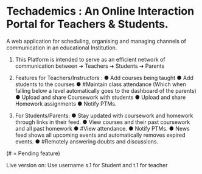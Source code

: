# Techademics : An Online Interaction Portal for Teachers &amp; Students.
 A web application for scheduling, organising and managing channels of communication in an educational Institution.

1. This Platform is intended to serve as an efficient network of communication between
➔ Teachers
➔ Students
➔ Parents

2. Features for Teachers/Instructors :
● Add courses being taught
● Add students to the courses
● #Maintain class attendance (Which when falling below a level automatically goes to the dashboard of the parents)
● Upload and share Coursework with students
● Upload and share Homework assignments
● Notify PTMs.

3. For Students/Parents:
● Stay updated with coursework and homework through links in their feed.
● View courses and their past coursework and all past homework
● #View attendance.
● Notify PTMs.
● News feed shows all upcoming events and automatically removes expired events.
● #Remotely answering doubts and discussions.

(# = Pending feature)

Live version on: 
Use username s.1 for Student and t.1 for teacher
